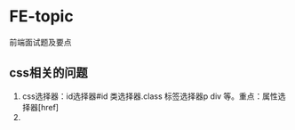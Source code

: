# FE-topic
前端面试题及要点
## css相关的问题
1. css选择器：id选择器\#id 类选择器\.class 标签选择器p div 等。重点：属性选择器\[href\]  
2. 
